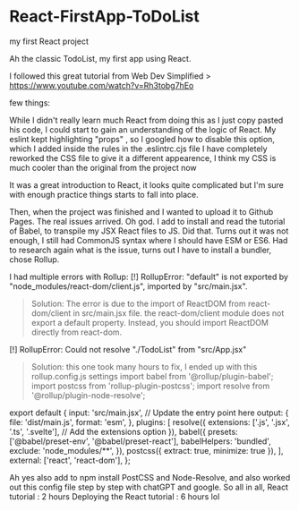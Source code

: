 # React-FirstApp-ToDoList
my first React project


Ah the classic TodoList, my first app using React.

I followed this great tutorial from Web Dev Simplified > https://www.youtube.com/watch?v=Rh3tobg7hEo

few things: 

While I didn't really learn much React from doing this as I just copy pasted his code, I could start to gain an understanding of the logic of React. 
My eslint kept highlighting "props" , so I googled how to disable this option, which I added inside the rules in the .eslintrc.cjs file
I have completely reworked the CSS file to give it a different appearence, I think my CSS is much cooler than the original from the project now

It was a great introduction to React, it looks quite complicated but I'm sure with enough practice things starts to fall into place. 

Then, when the project was finished and I wanted to upload it to Github Pages. The real issues arrived. Oh god. 
I add to install and read the tutorial of Babel, to transpile my JSX React files to JS. 
Did that. 
Turns out it was not enough, I still had CommonJS syntax where I should have ESM or ES6.
Had to research again what is the issue, turns out I have to install a bundler, chose Rollup. 

I had multiple errors with Rollup:
[!] RollupError: "default" is not exported by "node_modules/react-dom/client.js", imported by "src/main.jsx". 

> Solution: The error is due to the import of ReactDOM from react-dom/client in src/main.jsx file. the react-dom/client module does not export a default property. Instead, you should import ReactDOM directly from react-dom.

[!] RollupError: Could not resolve "./TodoList" from "src/App.jsx"

> Solution: this one took many hours to fix, I ended up with this rollup.config.js settings
import babel from '@rollup/plugin-babel';
import postcss from 'rollup-plugin-postcss';
import resolve from '@rollup/plugin-node-resolve';

export default {
  input: 'src/main.jsx', // Update the entry point here
  output: {
    file: 'dist/main.js',
    format: 'esm',
  },
  plugins: [
    resolve({
      extensions: ['.js', '.jsx', '.ts', '.svelte'], // Add the extensions option
    }),
    babel({
      presets: ['@babel/preset-env', '@babel/preset-react'],
      babelHelpers: 'bundled',
      exclude: 'node_modules/**',
    }),
    postcss({ extract: true, minimize: true }),
  ],
  external: ['react', 'react-dom'],
};

 Ah yes also add to npm install PostCSS and Node-Resolve, and also worked out this config file step by step with chatGPT and google. 
 So all in all, React tutorial : 2 hours 
 Deploying the React tutorial : 6 hours 
 lol 
